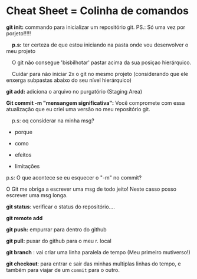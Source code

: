 # Cheat Sheet = Colinha de comandos

**git init:** commando para inicializar um repositório git. PS.: Só uma vez por porjeto!!!!!

    __p.s:__ ter certeza de que estou iniciando na pasta onde vou desenvolver o meu projeto

    O git não consegue 'bisbilhotar' pastar acima da sua posiçao hierárquico.

    Cuidar para não iniciar 2x o git no mesmo projeto (considerando que ele enxerga subpastas abaixo do seu nível hierárquico)

**git add:** adiciona o arquivo no purgatório (Staging Area)

**Git commit -m "mensangem significativa":** Você compromete com essa atualização que eu criei uma versão no meu repositório git.

    p.s: oq considerar na minha msg?

- porque

- como

- efeitos

- limitações 

p.s: O que acontece se eu esquecer o "-m" no commit?

O Git me obriga a escrever uma msg de todo jeito! Neste casso posso escrever uma msg longa.

**git status**: verificar o status do repositório....

**git remote add <Nome> <ssh>**

**git push:** empurrar para dentro do github

**git pull:** puxar do github para o meu r. local

**git branch** : vai criar uma linha paralela de tempo (Meu primeiro mutiverso!)

**git checkout**: para entrar e sair das minhas multiplas linhas do tempo, e também para viajar de um `commit` para o outro.
